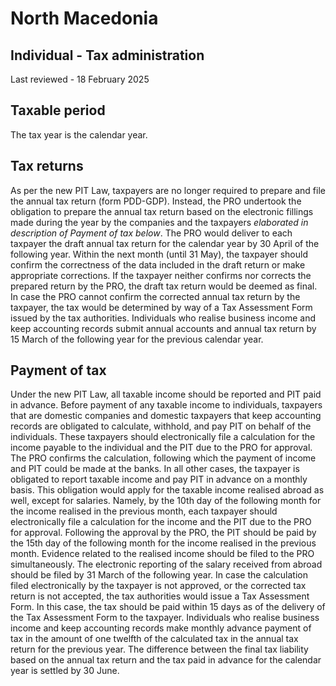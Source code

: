 # North Macedonia
## Individual - Tax administration
Last reviewed - 18 February 2025
## Taxable period
The tax year is the calendar year.
## Tax returns
As per the new PIT Law, taxpayers are no longer required to prepare and file the annual tax return (form PDD-GDP). Instead, the PRO undertook the obligation to prepare the annual tax return based on the electronic fillings made during the year by the companies and the taxpayers _elaborated in description of Payment of tax below_. The PRO would deliver to each taxpayer the draft annual tax return for the calendar year by 30 April of the following year. Within the next month (until 31 May), the taxpayer should confirm the correctness of the data included in the draft return or make appropriate corrections. If the taxpayer neither confirms nor corrects the prepared return by the PRO, the draft tax return would be deemed as final. In case the PRO cannot confirm the corrected annual tax return by the taxpayer, the tax would be determined by way of a Tax Assessment Form issued by the tax authorities.
Individuals who realise business income and keep accounting records submit annual accounts and annual tax return by 15 March of the following year for the previous calendar year.
## Payment of tax
Under the new PIT Law, all taxable income should be reported and PIT paid in advance. Before payment of any taxable income to individuals, taxpayers that are domestic companies and domestic taxpayers that keep accounting records are obligated to calculate, withhold, and pay PIT on behalf of the individuals. These taxpayers should electronically file a calculation for the income payable to the individual and the PIT due to the PRO for approval. The PRO confirms the calculation, following which the payment of income and PIT could be made at the banks.
In all other cases, the taxpayer is obligated to report taxable income and pay PIT in advance on a monthly basis. This obligation would apply for the taxable income realised abroad as well, except for salaries. Namely, by the 10th day of the following month for the income realised in the previous month, each taxpayer should electronically file a calculation for the income and the PIT due to the PRO for approval. Following the approval by the PRO, the PIT should be paid by the 15th day of the following month for the income realised in the previous month. Evidence related to the realised income should be filed to the PRO simultaneously. The electronic reporting of the salary received from abroad should be filed by 31 March of the following year.
In case the calculation filed electronically by the taxpayer is not approved, or the corrected tax return is not accepted, the tax authorities would issue a Tax Assessment Form. In this case, the tax should be paid within 15 days as of the delivery of the Tax Assessment Form to the taxpayer.
Individuals who realise business income and keep accounting records make monthly advance payment of tax in the amount of one twelfth of the calculated tax in the annual tax return for the previous year. The difference between the final tax liability based on the annual tax return and the tax paid in advance for the calendar year is settled by 30 June.
